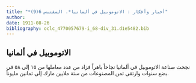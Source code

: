 ```yaml
---
title: "*أخبار وأفكار : الاتوموبيل في ألمانيا*. المقتبس 6(9)"
author: 
date: 1911-08-26
bibliography: oclc_4770057679-i_68-div_31.d1e5482.bib
---
```




##  الاتوموبيل في  ألمانيا 


 نجحت صناعة الاتوموبيل في ألمانيا نجاحاً باهراً فزاد من عدد معاملها من  ١٥  إلى  ٥٨  في بضع سنوات وارتقى ثمن المصنوعات من  ستة  ملايين مارك إلى  ثمانين  مليوناً. 
